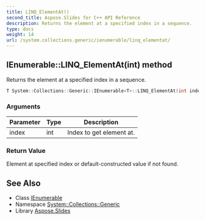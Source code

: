 ```yaml
---
title: LINQ_ElementAt()
second_title: Aspose.Slides for C++ API Reference
description: Returns the element at a specified index in a sequence.
type: docs
weight: 14
url: /system.collections.generic/ienumerable/linq_elementat/
---
```

## IEnumerable::LINQ_ElementAt(int) method


Returns the element at a specified index in a sequence.

```cpp
T System::Collections::Generic::IEnumerable<T>::LINQ_ElementAt(int index)
```


### Arguments

| Parameter | Type | Description |
| --- | --- | --- |
| index | int | Index to get element at. |

### Return Value

Element at specified index or default-constructed value if not found.

## See Also

* Class [IEnumerable](../)
* Namespace [System::Collections::Generic](../../)
* Library [Aspose.Slides](../../../)